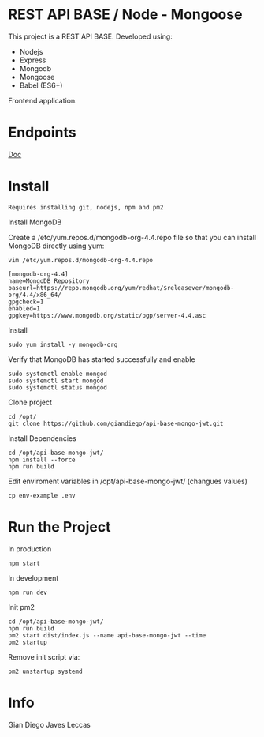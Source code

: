 # REST API BASE / Node - Mongoose

This project is a REST API BASE. 
Developed using:
* Nodejs
* Express
* Mongodb
* Mongoose
* Babel (ES6+)

Frontend application.

# Endpoints

[Doc](https://documenter.getpostman.com/view/12373830/TzzDKEuh)

# Install

``Requires installing git, nodejs, npm and pm2``

Install MongoDB

Create a /etc/yum.repos.d/mongodb-org-4.4.repo file so that you can install MongoDB directly using yum:

```
vim /etc/yum.repos.d/mongodb-org-4.4.repo
```

```
[mongodb-org-4.4]
name=MongoDB Repository
baseurl=https://repo.mongodb.org/yum/redhat/$releasever/mongodb-org/4.4/x86_64/
gpgcheck=1
enabled=1
gpgkey=https://www.mongodb.org/static/pgp/server-4.4.asc
```

Install
```
sudo yum install -y mongodb-org
```


Verify that MongoDB has started successfully and enable
```
sudo systemctl enable mongod
sudo systemctl start mongod
sudo systemctl status mongod
```


Clone project
```
cd /opt/
git clone https://github.com/giandiego/api-base-mongo-jwt.git
```

Install Dependencies
```
cd /opt/api-base-mongo-jwt/
npm install --force
npm run build
```

Edit enviroment variables in /opt/api-base-mongo-jwt/ (changues values)
```
cp env-example .env
```

# Run the Project
In production
```
npm start
```

In development
```
npm run dev
```

Init pm2
```
cd /opt/api-base-mongo-jwt/
npm run build
pm2 start dist/index.js --name api-base-mongo-jwt --time
pm2 startup
```
Remove init script via:
```
pm2 unstartup systemd
```

# Info
Gian Diego Javes Leccas